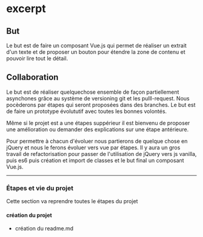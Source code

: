 # excerpt

## But
Le but est de faire un composant Vue.js qui permet de réaliser un extrait d'un texte et de proposer un bouton pour étendre la zone de contenu et pouvoir lire tout le détail.

## Collaboration
Le but est de réaliser quelquechose ensemble de façon partiellement asynchones grâce au système de versioning git et les pulll-request.
Nous pocèderons par étapes qui seront proposées dans des branches. Le but est de faire un prototype évolututif avec toutes les bonnes volontés.

Même si le projet est a une étapes suppérieur il est bienvenu de proposer une amélioration ou demander des explications sur une étape antérieure.

Pour permettre à chacun d'évoluer nous partierons de quelque chose en jQuery et nous le ferons évoluer vers vue par étapes.
Il y aura un gros travail de refactorisation pour passer de l'utilisation de jQuery vers js vanilla, puis es6 puis création et import de classes et le but final un composant Vue.js.

---

### Étapes et vie du projet

Cette section va reprendre toutes le étapes du projet

#### création du projet

-  création du readme.md
